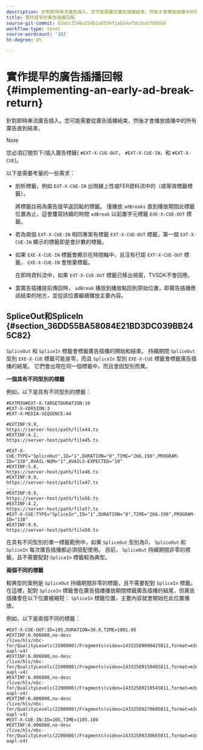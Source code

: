 ```yaml
---
description: 針對即時串流廣告插入，您可能需要從廣告插播結束，然後才會播放插播中的所有廣告直到結束。
title: 實作提早的廣告插播回報
source-git-commit: 02ebc3548a254b2a6554f1ab34afbb3ea5f09bb8
workflow-type: tm+mt
source-wordcount: '382'
ht-degree: 0%

---
```


# 實作提早的廣告插播回報{#implementing-an-early-ad-break-return}

針對即時串流廣告插入，您可能需要從廣告插播結束，然後才會播放插播中的所有廣告直到結束。

>[!NOTE]
>
>您必須訂閱剪下/插入廣告標籤( `#EXT-X-CUE-OUT`， `#EXT-X-CUE-IN`、和 `#EXT-X-CUE`)。

以下是需要考量的一些需求：

* 剖析標籤，例如 `EXT-X-CUE-IN` 出現線上性或FER資料流中的（或等效標籤標籤）。

  將標籤註冊為廣告提早返回點的標籤。 僅播放 `adBreaks` 直到播放期間此標籤位置為止，這會覆寫持續的時間 `adBreak` 以前置字元標籤 `EXE-X-CUE-OUT` 標籤。

* 若為兩個 `EXT-X-CUE-IN` 相同專案有標籤 `EXT-X-CUE-OUT` 標籤，第一個 `EXT-X-CUE-IN` 顯示的標籤即是會計數的標籤。

* 如果 `EXE-X-CUE-IN` 標籤會顯示在時間軸中，且沒有行距 `EXT-X-CUE-OUT` 標籤， `EXE-X-CUE-IN` 會捨棄標籤。

  在即時資料流中，如果 `EXT-X-CUE-OUT` 標籤已移出視窗，TVSDK不會回應。

* 當廣告插播提前傳回時， `adBreak` 播放到播放點回到原始位置，即廣告插播應該結束的地方，並從該位置繼續播放主要內容。

## SpliceOut和SpliceIn {#section_36DD55BA58084E21BD3DC039BB245C82}

`SpliceOut` 和 `SpliceIn` 標籤會標籤廣告插播的開始和結束。 持續期間 `SpliceOut` 型別 `EXE-X-CUE` 標籤可能是零，而且 `SpliceIn` 型別 `EXE-X-CUE` 標籤會標籤廣告插播的結尾。 它們會出現在同一個標籤中，而且會因型別而異。

**一個具有不同型別的標籤**

例如，以下是具有不同型別的標籤：

```
#EXTM3U#EXT-X-TARGETDURATION:10
#EXT-X-VERSION:3
#EXT-X-MEDIA-SEQUENCE:44
  
#EXTINF:9.9,
https://server-host/path/file44.ts
#EXTINF:4.2,
https://server-host/path/file45.ts
  
#EXT-X-CUE:TYPE="SpliceOut",ID="1",DURATION="0",TIME="266.198",PROGRAM-ID="138",AVAIL-NUM="1",AVAILS-EXPECTED="10"
#EXTINF:5.8,
https://server-host/path/file46.ts
#EXTINF:9.9,
https://server-host/path/file47.ts
...
#EXTINF:9.9,
https://server-host/path/file56.ts
#EXTINF:4.2,
https://server-host/path/file57.ts
#EXT-X-CUE:TYPE="SpliceIn",ID="1",DURATION="0",TIME="266.198",PROGRAM-ID="138"
#EXTINF:9.9,
https://server-host/path/file58.ts
```

在具有不同型別的單一標籤範例中，如果 `SpliceOut` 型別為0， `SpliceOut` 和 `SpliceIn` 每次廣告插播都必須搭配使用。 目前， `SpliceOut` 持續期間非零的標籤，且不需要配對 `SpliceIn` 標籤較為典型。

**兩個不同的標籤**

較典型的案例是 `SpliceOut` 持續期間非零的標籤，且不需要配對 `SpliceIn` 標籤。 在這裡，配對 `SpliceIn` 標籤會在廣告插播播放期間標籤廣告插播的結尾，但廣告插播會在以下位置被縮短： `SpliceIn` 標籤位置，主要內容就會開始在此位置播放。

例如，以下是兩個不同的標籤：

```
#EXT-X-CUE-OUT:ID=105,DURATION=30.0,TIME=1081.08
#EXTINF:6.006000,no-desc
/live/hls/nbc-fer/QualityLevels(2200000)/Fragments(video=14332589090425811,format=m3u8-aapl-v4)
#EXTINF:6.006000,no-desc
/live/hls/nbc-fer/QualityLevels(2200000)/Fragments(video=14332589150485811,format=m3u8-aapl-v4)
#EXTINF:6.006000,no-desc
/live/hls/nbc-fer/QualityLevels(2200000)/Fragments(video=14332589210545811,format=m3u8-aapl-v4)
#EXTINF:6.006000,no-desc
/live/hls/nbc-fer/QualityLevels(2200000)/Fragments(video=14332589270605811,format=m3u8-aapl-v4)
#EXT-X-CUE-IN:ID=105,TIME=1105.104
#EXTINF:6.006000,no-desc
/live/hls/nbc-fer/QualityLevels(2200000)/Fragments(video=14332589330665811,format=m3u8-aapl-v4)
```
